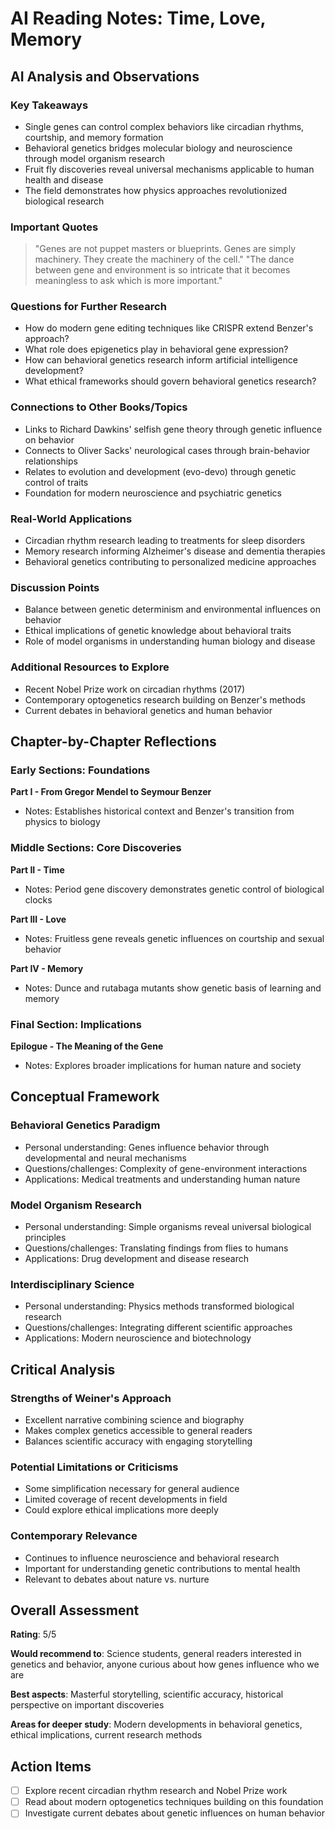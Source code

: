 # AI Reading Notes: Time, Love, Memory

## AI Analysis and Observations

### Key Takeaways
- Single genes can control complex behaviors like circadian rhythms, courtship, and memory formation
- Behavioral genetics bridges molecular biology and neuroscience through model organism research
- Fruit fly discoveries reveal universal mechanisms applicable to human health and disease
- The field demonstrates how physics approaches revolutionized biological research

### Important Quotes
> "Genes are not puppet masters or blueprints. Genes are simply machinery. They create the machinery of the cell."
> "The dance between gene and environment is so intricate that it becomes meaningless to ask which is more important."

### Questions for Further Research
- How do modern gene editing techniques like CRISPR extend Benzer's approach?
- What role does epigenetics play in behavioral gene expression?
- How can behavioral genetics research inform artificial intelligence development?
- What ethical frameworks should govern behavioral genetics research?

### Connections to Other Books/Topics
- Links to Richard Dawkins' selfish gene theory through genetic influence on behavior  
- Connects to Oliver Sacks' neurological cases through brain-behavior relationships
- Relates to evolution and development (evo-devo) through genetic control of traits
- Foundation for modern neuroscience and psychiatric genetics

### Real-World Applications
- Circadian rhythm research leading to treatments for sleep disorders
- Memory research informing Alzheimer's disease and dementia therapies
- Behavioral genetics contributing to personalized medicine approaches

### Discussion Points
- Balance between genetic determinism and environmental influences on behavior
- Ethical implications of genetic knowledge about behavioral traits
- Role of model organisms in understanding human biology and disease

### Additional Resources to Explore
- Recent Nobel Prize work on circadian rhythms (2017)
- Contemporary optogenetics research building on Benzer's methods
- Current debates in behavioral genetics and human behavior

## Chapter-by-Chapter Reflections

### Early Sections: Foundations
**Part I - From Gregor Mendel to Seymour Benzer**
- Notes: Establishes historical context and Benzer's transition from physics to biology

### Middle Sections: Core Discoveries  
**Part II - Time**
- Notes: Period gene discovery demonstrates genetic control of biological clocks

**Part III - Love**  
- Notes: Fruitless gene reveals genetic influences on courtship and sexual behavior

**Part IV - Memory**
- Notes: Dunce and rutabaga mutants show genetic basis of learning and memory

### Final Section: Implications
**Epilogue - The Meaning of the Gene**
- Notes: Explores broader implications for human nature and society

## Conceptual Framework

### Behavioral Genetics Paradigm
- Personal understanding: Genes influence behavior through developmental and neural mechanisms
- Questions/challenges: Complexity of gene-environment interactions
- Applications: Medical treatments and understanding human nature

### Model Organism Research
- Personal understanding: Simple organisms reveal universal biological principles
- Questions/challenges: Translating findings from flies to humans
- Applications: Drug development and disease research

### Interdisciplinary Science
- Personal understanding: Physics methods transformed biological research
- Questions/challenges: Integrating different scientific approaches
- Applications: Modern neuroscience and biotechnology

## Critical Analysis

### Strengths of Weiner's Approach
- Excellent narrative combining science and biography
- Makes complex genetics accessible to general readers
- Balances scientific accuracy with engaging storytelling

### Potential Limitations or Criticisms
- Some simplification necessary for general audience
- Limited coverage of recent developments in field
- Could explore ethical implications more deeply

### Contemporary Relevance
- Continues to influence neuroscience and behavioral research
- Important for understanding genetic contributions to mental health
- Relevant to debates about nature vs. nurture

## Overall Assessment
**Rating**: 5/5

**Would recommend to**: Science students, general readers interested in genetics and behavior, anyone curious about how genes influence who we are

**Best aspects**: Masterful storytelling, scientific accuracy, historical perspective on important discoveries

**Areas for deeper study**: Modern developments in behavioral genetics, ethical implications, current research methods

## Action Items
- [ ] Explore recent circadian rhythm research and Nobel Prize work
- [ ] Read about modern optogenetics techniques building on this foundation  
- [ ] Investigate current debates about genetic influences on human behavior